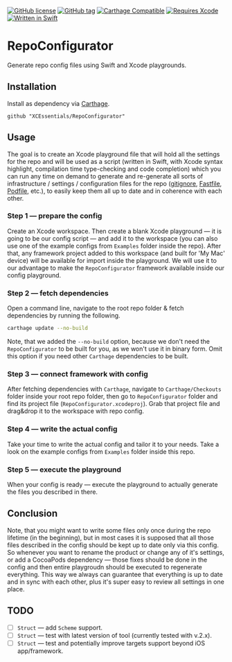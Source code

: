 [![GitHub license](https://img.shields.io/github/license/XCEssentials/RepoConfigurator.svg)](https://github.com/XCEssentials/RepoConfigurator/blob/master/LICENSE)
[![GitHub tag](https://img.shields.io/github/tag/XCEssentials/RepoConfigurator.svg)](https://github.com/XCEssentials/RepoConfigurator/tags)
[![Carthage Compatible](https://img.shields.io/badge/Carthage-compatible-brightgreen.svg)](https://github.com/Carthage/Carthage)
[![Requires Xcode](https://img.shields.io/badge/requires-Xcode-lightgray.svg)](https://developer.apple.com/xcode/)
[![Written in Swift](https://img.shields.io/badge/Swift-4-orange.svg)](https://developer.apple.com/swift/)



# RepoConfigurator

Generate repo config files using Swift and Xcode playgrounds.



## Installation

Install as dependency via [Carthage](https://github.com/Carthage/Carthage).

```rub
github "XCEssentials/RepoConfigurator"
```



## Usage

The goal is to create an Xcode playground file that will hold all the settings for the repo and will be used as a script (written in Swift, with Xcode syntax highlight, compilation time type-checking and code completion) which you can run any time on demand to generate and re-generate all sorts of infrastructure / settings / configuration files for the repo ([gitignore](https://git-scm.com/docs/gitignore), [Fastfile](https://fastlane.tools/), [Podfile](https://guides.cocoapods.org/syntax/podfile.html), etc.), to easily keep them all up to date and in coherence with each other.



### Step 1 — prepare the config

Create an Xcode workspace. Then create a blank Xcode playground — it is going to be our config script — and add it to the workspace (you can also use one of the example configs from `Examples` folder inside the repo). After that, any framework project added to this workspace (and built for 'My Mac' device) will be available for import inside the playground. We will use it to our advantage to make the `RepoConfigurator` framework available inside our config playground.



### Step 2 — fetch dependencies

Open a command line, navigate to the root repo folder & fetch dependencies by running the following.

```bash
carthage update --no-build
```

Note, that we added the `--no-build` option, because we don't need the `RepoConfigurator` to be built for you, as we won't use it in binary form. Omit this option if you need other `Carthage` dependencies to be built.



### Step 3 — connect framework with config

After fetching dependencies with `Carthage`, navigate to `Carthage/Checkouts` folder inside your root repo folder, then go to `RepoConfigurator` folder and find its project file (`RepoConfigurator.xcodeproj`). Grab that project file and drag&drop it to the workspace with repo config.



### Step 4 — write the actual config

Take your time to write the actual config and tailor it to your needs. Take a look on the example configs from `Examples` folder inside this repo.



### Step 5 — execute the playground

When your config is ready — execute the playground to actually generate the files you described in there.



## Conclusion

Note, that you might want to write some files only once during the repo lifetime (in the beginning), but in most cases it is supposed that all those files described in the config should be kept up to date only via this config. So whenever you want to rename the product or change any of it's settings, or add a CocoaPods dependency — those fixes should be done in the config and then entire playgroudn should be executed to regenerate everything. This way we always can guarantee that everything is up to date and in sync with each other, plus it's super easy to review all settings in one place.



## TODO

- [ ] `Struct` — add `Scheme` support.
- [ ] `Struct` — test with latest version of tool (currently tested with v.2.x).
- [ ] `Struct` — test and potentially improve targets support beyond iOS app/framework.